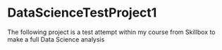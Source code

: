 # DataScienceTestProject1
The following project is a test attempt within my course from Skillbox to make a full Data Science analysis
